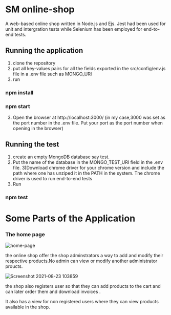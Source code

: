 

# SM online-shop
 A web-based online shop written in Node.js and Ejs.
 Jest had been used for unit and intergration tests while  Selenium has been employed for end-to-end tests.
 
 
 ## Running the  application
 1) clone the repository 
 2) put  all key-values pairs for all the fields exported in the src/config/env.js file  in a .env file such as MONGO_URI
 3) run
### npm install
### npm start
 
 3) Open the browser at http://localhost:3000/ (in my case,3000 was set as the port number in the .env file. 
   Put your port as the port number when opening in the browser)
 
 
  ## Running  the test
 1) create an empty MongoDB database say test.
 2) Put the name of the database in the MONGO_TEST_URI field in the .env file.
 3)Download chrome driver for your chrome version and include the path 
    where one has unziped it in the PATH in the system. The chrome driver is used to run end-to-end tests
 3) Run
### npm test 
 
# Some Parts of the Application
### The home page
![home-page](https://user-images.githubusercontent.com/55924723/130409303-61e4a3ab-5293-4b72-84ca-1563bb1dc084.png)


 
the online shop offer the shop adminstrators a way to add and modify their respective products.No admin can view or modify another administrator proucts.

![Screenshot 2021-08-23 103859](https://user-images.githubusercontent.com/55924723/130409585-20901831-8e98-4855-aceb-01a374ae00b1.png)


the shop also registers user so that they can add products to the cart and can later order them and download invoices .

It also has a view for non registered users where they can view products available  in the shop.
